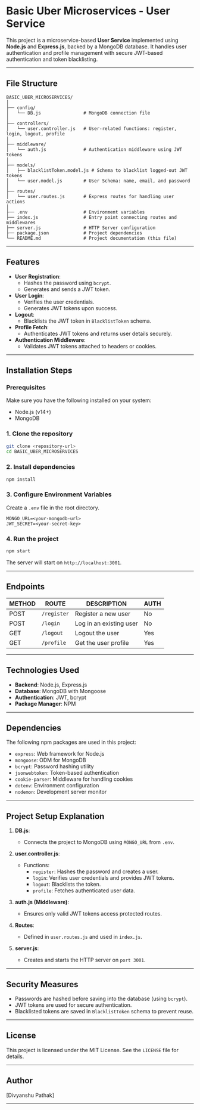 
# Basic Uber Microservices - User Service

This project is a microservice-based **User Service** implemented using **Node.js** and **Express.js**, backed by a MongoDB database. It handles user authentication and profile management with secure JWT-based authentication and token blacklisting.

---

## **File Structure**

```plaintext
BASIC_UBER_MICROSERVICES/
│
├── config/
│   └── DB.js                # MongoDB connection file
│
├── controllers/
│   └── user.controller.js   # User-related functions: register, login, logout, profile
│
├── middleware/
│   └── auth.js              # Authentication middleware using JWT tokens
│
├── models/
│   ├── blacklistToken.model.js # Schema to blacklist logged-out JWT tokens
│   └── user.model.js        # User Schema: name, email, and password
│
├── routes/
│   └── user.routes.js       # Express routes for handling user actions
│
├── .env                     # Environment variables
├── index.js                 # Entry point connecting routes and middlewares
├── server.js                # HTTP Server configuration
├── package.json             # Project dependencies
└── README.md                # Project documentation (this file)
```

---

## **Features**

- **User Registration**:
  - Hashes the password using `bcrypt`.
  - Generates and sends a JWT token.
- **User Login**:
  - Verifies the user credentials.
  - Generates JWT tokens upon success.
- **Logout**:
  - Blacklists the JWT token in `BlacklistToken` schema.
- **Profile Fetch**:
  - Authenticates JWT tokens and returns user details securely.
- **Authentication Middleware**:
  - Validates JWT tokens attached to headers or cookies.

---

## **Installation Steps**

### Prerequisites
Make sure you have the following installed on your system:
- Node.js (v14+)
- MongoDB

### 1. Clone the repository
```bash
git clone <repository-url>
cd BASIC_UBER_MICROSERVICES
```

### 2. Install dependencies
```bash
npm install
```

### 3. Configure Environment Variables
Create a `.env` file in the root directory.

```plaintext
MONGO_URL=<your-mongodb-url>
JWT_SECRET=<your-secret-key>
```

### 4. Run the project
```bash
npm start
```
The server will start on `http://localhost:3001`.

---

## **Endpoints**

| METHOD   | ROUTE           | DESCRIPTION                 | AUTH |
| -------- | --------------- | --------------------------- | ---- |
| POST     | `/register`     | Register a new user         | No   |
| POST     | `/login`        | Log in an existing user     | No   |
| GET      | `/logout`       | Logout the user             | Yes  |
| GET      | `/profile`      | Get the user profile        | Yes  |

---

## **Technologies Used**

- **Backend**: Node.js, Express.js
- **Database**: MongoDB with Mongoose
- **Authentication**: JWT, bcrypt
- **Package Manager**: NPM

---

## **Dependencies**

The following npm packages are used in this project:
- `express`: Web framework for Node.js
- `mongoose`: ODM for MongoDB
- `bcrypt`: Password hashing utility
- `jsonwebtoken`: Token-based authentication
- `cookie-parser`: Middleware for handling cookies
- `dotenv`: Environment configuration
- `nodemon`: Development server monitor

---

## **Project Setup Explanation**

1. **DB.js**:
   - Connects the project to MongoDB using `MONGO_URL` from `.env`.

2. **user.controller.js**:
   - Functions:
     - `register`: Hashes the password and creates a user.
     - `login`: Verifies user credentials and provides JWT tokens.
     - `logout`: Blacklists the token.
     - `profile`: Fetches authenticated user data.

3. **auth.js (Middleware)**:
   - Ensures only valid JWT tokens access protected routes.

4. **Routes**:
   - Defined in `user.routes.js` and used in `index.js`.

5. **server.js**:
   - Creates and starts the HTTP server on `port 3001`.

---

## **Security Measures**

- Passwords are hashed before saving into the database (using `bcrypt`).
- JWT tokens are used for secure authentication.
- Blacklisted tokens are saved in `BlacklistToken` schema to prevent reuse.

---

## **License**

This project is licensed under the MIT License. See the `LICENSE` file for details.

---

## **Author**

[Divyanshu Pathak]

---
